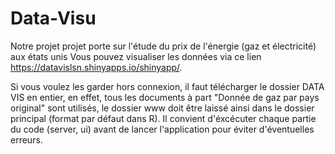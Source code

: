 # Data-Visu

Notre projet projet porte sur l'étude du prix de l'énergie (gaz et électricité) aux états unis
Vous pouvez visualiser les données via ce lien https://datavislsn.shinyapps.io/shinyapp/.

Si vous voulez les garder hors connexion, il faut télécharger le dossier DATA VIS en entier, en effet, tous les documents à part "Donnée de gaz par pays original" sont utilisés, le dossier www doit être laissé ainsi dans le dossier principal (format par défaut dans R).
Il convient d'éxcécuter chaque partie du code (server, ui) avant de lancer l'application pour éviter d'éventuelles erreurs.


